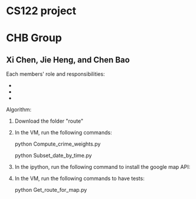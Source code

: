 # CS122 project
# CHB Group
## Xi Chen, Jie Heng, and Chen Bao


Each members' role and responsibilities:

- 

- 

- 

Algorithm:

1. Download the folder "route"

2. In the VM, run the following commands:
   
   python Compute_crime_weights.py
   
   python Subset_date_by_time.py
   
3. In the ipython, run the following command to install the google map API:

4. In the VM, run the following commands to have tests:

   python Get_route_for_map.py
